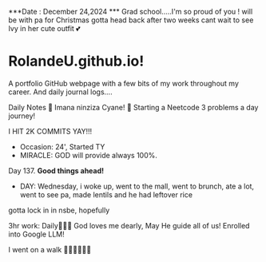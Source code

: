 ***Date : December 24,2024 *** Grad school.....I'm so proud of you !
will be with pa for Christmas gotta head back after two weeks cant wait to see Ivy in her cute outfit 💕
# RolandeU.github.io!

A portfolio GitHub webpage with a few bits of my work throughout my career. And daily journal logs....


Daily Notes
💚 Imana ninziza Cyane! 
💚 Starting a Neetcode 3 problems a day journey!

I HIT 2K COMMITS YAY!!!

- Occasion: 24', Started TY 
- MIRACLE: GOD will provide always 100%.

Day 137. **Good things ahead!** 
- DAY: Wednesday, i woke up, went to the mall, went to brunch, ate a lot, went to see pa, made lentils and he had leftover rice

gotta lock in in nsbe, hopefully 

3hr work: Daily💚💚💚
God loves me dearly, May He guide all of  us!
Enrolled into Google LLM! 

I went on a walk 💚💚💚💚💚💚
